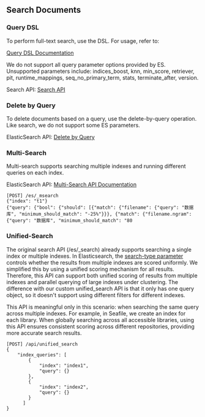 ## Search Documents
### Query DSL
To perform full-text search, use the DSL. For usage, refer to:

[Query DSL Documentation](https://www.elastic.co/guide/en/elasticsearch/reference/current/query-dsl.html)

We do not support all query parameter options provided by ES. Unsupported parameters include: indices_boost, knn, min_score, retriever, pit, runtime_mappings, seq_no_primary_term, stats, terminate_after, version.

Search API: [Search API](https://www.elastic.co/guide/en/elasticsearch/reference/current/search-search.html)

### Delete by Query
To delete documents based on a query, use the delete-by-query operation. Like search, we do not support some ES parameters.

ElasticSearch API: [Delete by Query](https://www.elastic.co/guide/en/elasticsearch/reference/current/docs-delete-by-query.html)

### Multi-Search
Multi-search supports searching multiple indexes and running different queries on each index.

ElasticSearch API: [Multi-Search API Documentation](https://www.elastic.co/guide/en/elasticsearch/reference/current/search-multi-search.html)

```
[POST] /es/_msearch
{"index": "t1"}
{"query": {"bool": {"should": [{"match": {"filename": {"query": "数据库", "minimum_should_match": "-25%"}}}, {"match": {"filename.ngram": {"query": "数据库", "minimum_should_match": "80
```

### Unified-Search
The original search API (/es/_search) already supports searching a single index or multiple indexes. In Elasticsearch, the [search-type parameter](https://www.elastic.co/guide/en/elasticsearch/reference/7.17/search-search.html#search-type) controls whether the results from multiple indexes are scored uniformly. We simplified this by using a unified scoring mechanism for all results. Therefore, this API can support both unified scoring of results from multiple indexes and parallel querying of large indexes under clustering. The difference with our custom unified_search API is that it only has one query object, so it doesn't support using different filters for different indexes.

This API is meaningful only in this scenario: when searching the same query across multiple indexes. For example, in Seafile, we create an index for each library. When globally searching across all accessible libraries, using this API ensures consistent scoring across different repositories, providing more accurate search results.

```
[POST] /api/unified_search
{
    "index_queries": [
        {
            "index": "index1",
            "query": {}
        },
        {
            "index": "index2",
            "query": {}
        }
      ]
}
```
